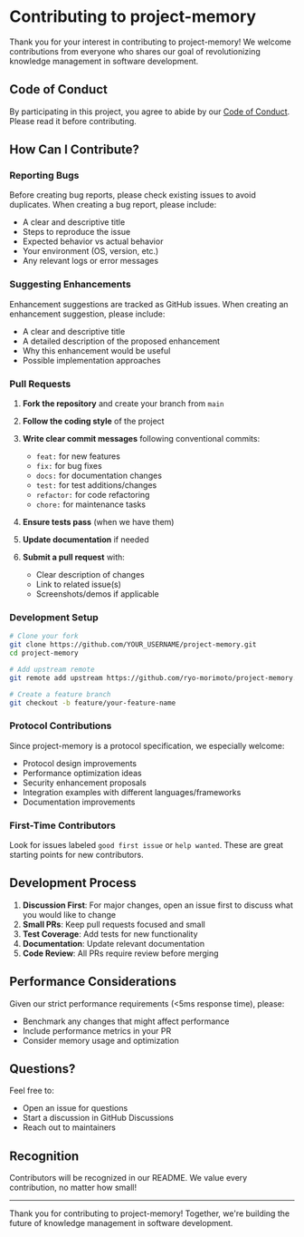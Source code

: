 # Contributing to project-memory

Thank you for your interest in contributing to project-memory! We welcome contributions from everyone who shares our goal of revolutionizing knowledge management in software development.

## Code of Conduct

By participating in this project, you agree to abide by our [Code of Conduct](CODE_OF_CONDUCT.md). Please read it before contributing.

## How Can I Contribute?

### Reporting Bugs

Before creating bug reports, please check existing issues to avoid duplicates. When creating a bug report, please include:

- A clear and descriptive title
- Steps to reproduce the issue
- Expected behavior vs actual behavior
- Your environment (OS, version, etc.)
- Any relevant logs or error messages

### Suggesting Enhancements

Enhancement suggestions are tracked as GitHub issues. When creating an enhancement suggestion, please include:

- A clear and descriptive title
- A detailed description of the proposed enhancement
- Why this enhancement would be useful
- Possible implementation approaches

### Pull Requests

1. **Fork the repository** and create your branch from `main`
2. **Follow the coding style** of the project
3. **Write clear commit messages** following conventional commits:
   - `feat:` for new features
   - `fix:` for bug fixes
   - `docs:` for documentation changes
   - `test:` for test additions/changes
   - `refactor:` for code refactoring
   - `chore:` for maintenance tasks

4. **Ensure tests pass** (when we have them)
5. **Update documentation** if needed
6. **Submit a pull request** with:
   - Clear description of changes
   - Link to related issue(s)
   - Screenshots/demos if applicable

### Development Setup

```bash
# Clone your fork
git clone https://github.com/YOUR_USERNAME/project-memory.git
cd project-memory

# Add upstream remote
git remote add upstream https://github.com/ryo-morimoto/project-memory.git

# Create a feature branch
git checkout -b feature/your-feature-name
```

### Protocol Contributions

Since project-memory is a protocol specification, we especially welcome:

- Protocol design improvements
- Performance optimization ideas
- Security enhancement proposals
- Integration examples with different languages/frameworks
- Documentation improvements

### First-Time Contributors

Look for issues labeled `good first issue` or `help wanted`. These are great starting points for new contributors.

## Development Process

1. **Discussion First**: For major changes, open an issue first to discuss what you would like to change
2. **Small PRs**: Keep pull requests focused and small
3. **Test Coverage**: Add tests for new functionality
4. **Documentation**: Update relevant documentation
5. **Code Review**: All PRs require review before merging

## Performance Considerations

Given our strict performance requirements (<5ms response time), please:

- Benchmark any changes that might affect performance
- Include performance metrics in your PR
- Consider memory usage and optimization

## Questions?

Feel free to:
- Open an issue for questions
- Start a discussion in GitHub Discussions
- Reach out to maintainers

## Recognition

Contributors will be recognized in our README. We value every contribution, no matter how small!

---

Thank you for contributing to project-memory! Together, we're building the future of knowledge management in software development.